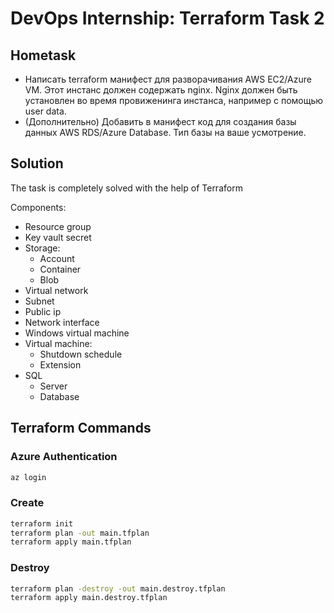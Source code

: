 # DevOps Internship: Terraform Task 2
## Hometask

* Написать terraform манифест для разворачивания AWS EC2/Azure VM. Этот инстанс должен содержать nginx. Nginx должен быть установлен во время провиженинга инстанса, например с помощью user data.
* (Дополнительно) Добавить в манифест код для создания базы данных AWS RDS/Azure Database. Тип базы на ваше усмотрение. 


## Solution
The task is completely solved with the help of Terraform

Components:
* Resource group
* Key vault secret
* Storage:
    * Account
    * Container
    * Blob
* Virtual network
* Subnet
* Public ip
* Network interface
* Windows virtual machine
* Virtual machine:
    * Shutdown schedule
    * Extension
* SQL
    * Server
    * Database


## Terraform Commands
### Azure Authentication

```bash
az login
```

### Create
```bash
terraform init
terraform plan -out main.tfplan
terraform apply main.tfplan
```

### Destroy
```bash
terraform plan -destroy -out main.destroy.tfplan
terraform apply main.destroy.tfplan
```